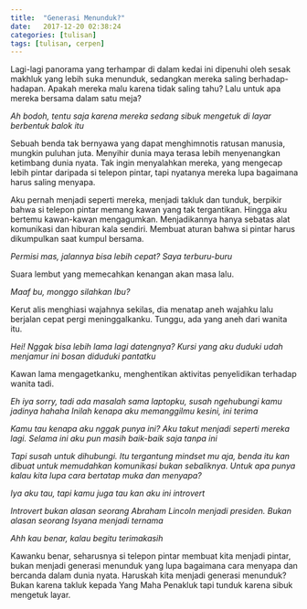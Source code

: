 ```yaml
---
title:  "Generasi Menunduk?"
date:   2017-12-20 02:38:24
categories: [tulisan]
tags: [tulisan, cerpen]
---
```


Lagi-lagi panorama yang terhampar di dalam kedai ini dipenuhi oleh sesak makhluk yang lebih suka menunduk, sedangkan mereka saling berhadap-hadapan. Apakah mereka malu karena tidak saling tahu? Lalu untuk apa mereka bersama dalam satu meja?

*Ah bodoh, tentu saja karena mereka sedang sibuk mengetuk di layar berbentuk balok itu*

Sebuah benda tak bernyawa yang dapat menghimnotis ratusan manusia, mungkin puluhan juta. Menyihir dunia maya terasa lebih menyenangkan ketimbang dunia nyata. Tak ingin menyalahkan mereka, yang mengecap lebih pintar daripada si telepon pintar, tapi nyatanya mereka lupa bagaimana harus saling menyapa.

Aku pernah menjadi seperti mereka, menjadi takluk dan tunduk, berpikir bahwa si telepon pintar memang kawan yang tak tergantikan. Hingga aku bertemu kawan-kawan mengagumkan. Menjadikannya hanya sebatas alat komunikasi dan hiburan kala sendiri. Membuat aturan bahwa si pintar harus dikumpulkan saat kumpul bersama.

*Permisi mas, jalannya bisa lebih cepat? Saya terburu-buru*

Suara lembut yang memecahkan kenangan akan masa lalu.

*Maaf bu, monggo silahkan*
*Ibu?*

Kerut alis menghiasi wajahnya sekilas, dia menatap aneh wajahku lalu berjalan cepat pergi meninggalkanku.
Tunggu, ada yang aneh dari wanita itu.

*Hei! Nggak bisa lebih lama lagi datengnya? Kursi yang aku duduki udah menjamur ini bosan diduduki pantatku*

Kawan lama mengagetkanku, menghentikan aktivitas penyelidikan terhadap wanita tadi.

*Eh iya sorry, tadi ada masalah sama laptopku, susah ngehubungi kamu jadinya hahaha*
*Inilah kenapa aku memanggilmu kesini, ini terima*

*Kamu tau kenapa aku nggak punya ini? Aku takut menjadi seperti mereka lagi. Selama ini aku pun masih baik-baik saja tanpa ini*

*Tapi susah untuk dihubungi. Itu tergantung mindset mu aja, benda itu kan dibuat untuk memudahkan komunikasi bukan sebaliknya. Untuk apa punya kalau kita lupa cara bertatap muka dan menyapa?*

*Iya aku tau, tapi kamu juga tau kan aku ini introvert*

*Introvert bukan alasan seorang Abraham Lincoln menjadi presiden. Bukan alasan seorang Isyana menjadi ternama*

*Ahh kau benar, kalau begitu terimakasih*


Kawanku benar, seharusnya si telepon pintar membuat kita menjadi pintar, bukan menjadi generasi menunduk yang lupa bagaimana cara menyapa dan bercanda dalam dunia nyata. Haruskah kita menjadi generasi menunduk? Bukan karena takluk kepada Yang Maha Penakluk tapi tunduk karena sibuk mengetuk layar.